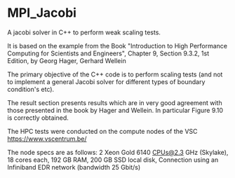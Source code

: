 # MPI_Jacobi
A jacobi solver in C++ to perform weak scaling tests.

It is based on the example from the Book "Introduction to High Performance Computing for Scientists and Engineers", Chapter 9, Section 9.3.2, 1st Edition, by Georg Hager, Gerhard Wellein

The primary objective of the C++ code is to perform scaling tests (and not to implement a general Jacobi solver for different types of boundary condition's etc).

The result section presents results which are in very good agreement with those presented in the book by Hager and Wellein. In particular Figure 9.10 is correctly obtained.

The HPC tests were conducted on the compute nodes of the VSC
https://www.vscentrum.be/

The node specs are as follows:
2 Xeon Gold 6140 CPUs@2.3 GHz (Skylake), 18 cores each,
192 GB RAM,
200 GB SSD local disk,
Connection using an Infiniband EDR network (bandwidth 25 Gbit/s)

